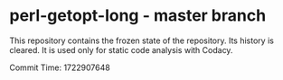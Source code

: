 # perl-getopt-long - master branch

This repository contains the frozen state of the repository.
Its history is cleared. It is used only for static code
analysis with Codacy.

Commit Time: 1722907648